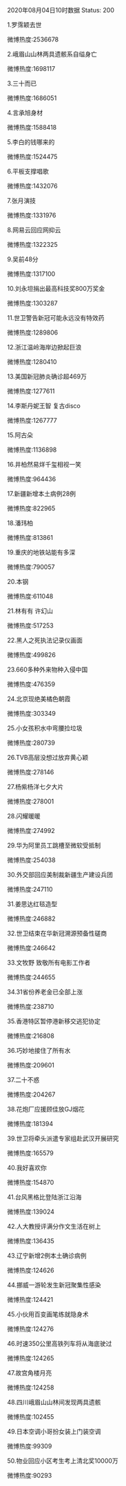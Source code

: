 2020年08月04日10时数据
Status: 200

1.罗霈颖去世

微博热度:2536678

2.峨眉山山林两具遗骸系自缢身亡

微博热度:1698117

3.三十而已

微博热度:1686051

4.言承旭身材

微博热度:1588418

5.李白的钱哪来的

微博热度:1524475

6.平板支撑唱歌

微博热度:1432076

7.张月演技

微博热度:1331976

8.网易云回应网抑云

微博热度:1322325

9.吴前48分

微博热度:1317100

10.刘永坦捐出最高科技奖800万奖金

微博热度:1303287

11.世卫警告新冠可能永远没有特效药

微博热度:1289806

12.浙江温岭海岸边掀起巨浪

微博热度:1280410

13.美国新冠肺炎确诊超469万

微博热度:1277611

14.李斯丹妮王智 复古disco

微博热度:1267777

15.阿古朵

微博热度:1136898

16.井柏然易烊千玺相视一笑

微博热度:964436

17.新疆新增本土病例28例

微博热度:822965

18.潘玮柏

微博热度:813861

19.重庆的地铁站能有多深

微博热度:790057

20.本钢

微博热度:611048

21.林有有 许幻山

微博热度:517253

22.黑人之死执法记录仪画面

微博热度:499826

23.660多种外来物种入侵中国

微博热度:476359

24.北京现绝美橘色朝霞

微博热度:303349

25.小女孩积水中弯腰捡垃圾

微博热度:280739

26.TVB高层没想过放弃黄心颖

微博热度:278146

27.杨紫杨洋七夕大片

微博热度:278001

28.闪耀暖暖

微博热度:274992

29.华为阿里员工跳槽至微软受抵制

微博热度:254038

30.外交部回应美制裁新疆生产建设兵团

微博热度:247110

31.姜思达红毯造型

微博热度:246882

32.世卫结束在华新冠溯源预备性磋商

微博热度:246642

33.文牧野 致敬所有电影工作者

微博热度:244655

34.31省份养老金已全部上涨

微博热度:238710

35.香港特区暂停港新移交逃犯协定

微博热度:216808

36.巧妙地接住了所有水

微博热度:209601

37.二十不惑

微博热度:204267

38.花炮厂应援顾佳放GJ烟花

微博热度:181394

39.世卫将牵头派遣专家组赴武汉开展研究

微博热度:165579

40.我好喜欢你

微博热度:154870

41.台风黑格比登陆浙江沿海

微博热度:139024

42.人大教授评满分作文生活在树上

微博热度:136435

43.辽宁新增2例本土确诊病例

微博热度:124626

44.挪威一游轮发生新冠聚集性感染

微博热度:124421

45.小伙用百变画笔练就隐身术

微博热度:124276

46.时速350公里高铁列车将从海底驶过

微博热度:124265

47.故宫角楼月亮

微博热度:124258

48.四川峨眉山山林间发现两具遗骸

微博热度:102455

49.日本空调小哥扮女装上门装空调

微博热度:99309

50.物业回应小区考生考上清北奖10000万

微博热度:90293


